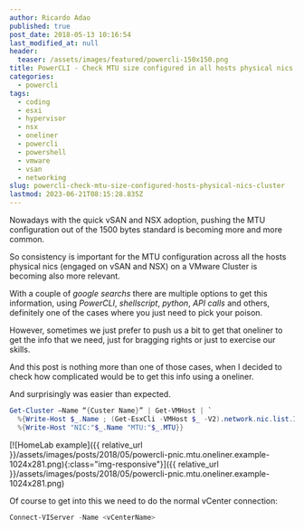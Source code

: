 ```yaml
---
author: Ricardo Adao
published: true
post_date: 2018-05-13 10:16:54
last_modified_at: null
header:
  teaser: /assets/images/featured/powercli-150x150.png
title: PowerCLI - Check MTU size configured in all hosts physical nics of a cluster
categories:
  - powercli
tags:
  - coding
  - esxi
  - hypervisor
  - nsx
  - oneliner
  - powercli
  - powershell
  - vmware
  - vsan
  - networking
slug: powercli-check-mtu-size-configured-hosts-physical-nics-cluster
lastmod: 2023-06-21T08:15:28.835Z
---
```

Nowadays with the quick vSAN and NSX adoption, pushing the MTU configuration out of the 1500 bytes standard is becoming more and more common.

So consistency is important for the MTU configuration across all the hosts physical nics (engaged on vSAN and NSX) on a VMware Cluster is becoming also more relevant.

With a couple of _google searchs_ there are multiple options to get this information, using _PowerCLI_, _shellscript_, _python_, _API calls_ and others, definitely one of the cases where you just need to pick your poison.

However, sometimes we just prefer to push us a bit to get that oneliner to get the info that we need, just for bragging rights or just to exercise our skills.

And this post is nothing more than one of those cases, when I decided to check how complicated would be to get this info using a oneliner.

And surprisingly was easier than expected.

```powershell
Get-Cluster –Name “{Custer Name}” | Get-VMHost | `
  %{Write-Host $_.Name ; (Get-EsxCli -VMHost $_ -V2).network.nic.list.Invoke() | `
  %{Write-Host "NIC:"$_.Name "MTU:"$_.MTU}}
```

[![HomeLab example]({{ relative_url }}/assets/images/posts/2018/05/powercli-pnic.mtu.oneliner.example-1024x281.png){:class="img-responsive"}]({{ relative_url }}/assets/images/posts/2018/05/powercli-pnic.mtu.oneliner.example-1024x281.png)

Of course to get into this we need to do the normal vCenter connection:

```powershell
Connect-VIServer -Name <vCenterName>
```